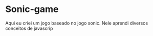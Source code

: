 # Sonic-game
 Aqui eu criei um jogo baseado no jogo sonic. Nele aprendi diversos conceitos de javascrip
